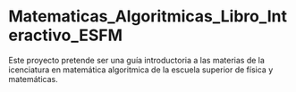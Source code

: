 # Matematicas_Algoritmicas_Libro_Interactivo_ESFM
Este proyecto pretende ser una guía introductoria a las materias de la icenciatura en matemática algoritmica de la escuela superior de física y matemáticas.
